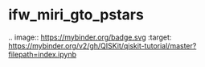 # ifw_miri_gto_pstars
.. image:: https://mybinder.org/badge.svg :target: https://mybinder.org/v2/gh/QISKit/qiskit-tutorial/master?filepath=index.ipynb
